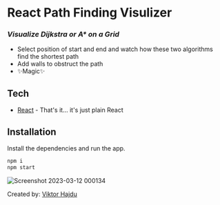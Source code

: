# React Path Finding Visulizer
### _Visualize Dijkstra or A* on a Grid_

- Select position of start and end and watch how these two algorithms find the shortest path
- Add walls to obstruct the path
- ✨Magic✨

## Tech

- [React] - That's it... it's just plain React

## Installation

Install the dependencies and run the app.

```sh
npm i
npm start
```
![Screenshot 2023-03-12 000134](https://user-images.githubusercontent.com/122698176/224516787-863eecea-fb75-4311-a4f0-6c3ade4d0a3c.png)

   Created by: [Viktor Hajdu]

   [Viktor Hajdu]: <https://github.com/Vitto44>
   [React]: <https://reactjs.org/>
   

